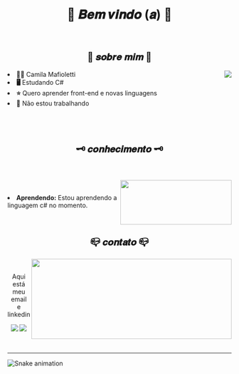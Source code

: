 
<body>
<h1 align = "center">  🌼 𝑩𝒆𝒎 𝒗𝒊𝒏𝒅𝒐 (𝒂) 🌼 </h1>
<br>


<div>

<h2 align="center"> 🦊  𝒔𝒐𝒃𝒓𝒆 𝒎𝒊𝒎  🦊 </h2>
  
<img src="https://media0.giphy.com/media/IgDC5yl5uyjKw/giphy.webp?cid=ecf05e47c7a281wuh0pyizi9oj58bekd9gf8gzk4ue7dpy5p&rid=giphy.webp&ct=g" align="right">
  </div>

<li>
 <b>👩‍💼</b> Camila Mafioletti </li>
<li>
<b>🖥️</b> Estudando C# 
</li>
<li>
<b>⭐</b> Quero aprender front-end e novas linguagens
</li>
<li>
<b>💼</b> Não estou trabalhando
</li>
<br><br><br>
</div>
<div>

<h2 align="center"> 🗝️ 𝒄𝒐𝒏𝒉𝒆𝒄𝒊𝒎𝒆𝒏𝒕𝒐 🗝️  </h2>
 <br>
<p>
  <div align="center">
<img src="https://media0.giphy.com/media/hkFgpYE8CRqog/200w.webp?cid=ecf05e47jbzq13gurqaxmdqm1d6t07tp2xgm8wl76ciktnx6&rid=200w.webp&ct=g" align="right" width="250px" height="100.5px" >
  </div>
</div>
<div>
  <br>
<p align="left">
<li><b>Aprendendo:</b> Estou aprendendo a linguagem c# no momento.</li>  

</p>
<br>
<h2 align="center">           📪  𝒄𝒐𝒏𝒕𝒂𝒕𝒐  📪</h2>
  <div align="center">
<img src="https://media0.giphy.com/media/VJwIWH9q17rGg/200w.webp?cid=ecf05e47ipxt7g8hsshu180oolbwccq81oqle5m3zcfmvvs7&rid=200w.webp&ct=g" align="right" width="450px" height="180xp" >
  </div>
<br>
<p align="center">Aqui está meu email <br>
e linkedin</p>
<p align="center"> <a href = "mailto:camilamafioletti01@gmail.com"><img src="https://img.shields.io/badge/-Gmail-%23333?style=for-the-badge&logo=gmail&logoColor=white" target="_blank"></a>
  <a href="https:" target="_blank"><img src="https://img.shields.io/badge/-LinkedIn-%230077B5?style=for-the-badge&logo=linkedin&logoColor=white" target="_blank"></a>
</div>
<br>

<hr>
</div>
</div>
    </center>
</body>

  ![Snake animation](https://github.com/camilamafioletti/camilamafioletti/blob/output/github-contribution-grid-snake.svg)

